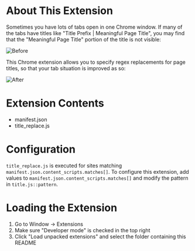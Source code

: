 About This Extension
====================
Sometimes you have lots of tabs open in one Chrome window. If many of the tabs have titles like "Title Prefix | Meaningful Page Title", you may find that the "Meaningful Page Title" portion of the title is not visible:

![Before](http://i49.tinypic.com/e878zd.png "Before")

This Chrome extension allows you to specify regex replacements for page titles, so that your tab situation is improved as so:

![After](http://i46.tinypic.com/xd9m42.png "After")

Extension Contents
=================
-  manifest.json
-  title_replace.js

Configuration
=============
`title_replace.js` is executed for sites matching `manifest.json.content_scripts.matches[]`.
To configure this extension, add values to `manifest.json.content_scripts.matches[]` and 
modify the pattern in `title.js::pattern`.

Loading the Extension
=====================
1. Go to Window -> Extensions
2. Make sure "Developer mode" is checked in the top right
3. Click "Load unpacked extensions" and select the folder containing this README
